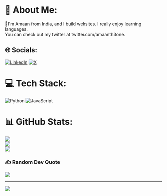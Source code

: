 # 💫 About Me:
🤟I'm Amaan from India, and I build websites. I really enjoy learning languages.<br>You can check out my twitter at twitter.com/amaanth3one.


## 🌐 Socials:
[![LinkedIn](https://img.shields.io/badge/LinkedIn-%230077B5.svg?logo=linkedin&logoColor=white)](https://linkedin.com/in/amaantheone) [![X](https://img.shields.io/badge/X-black.svg?logo=X&logoColor=white)](https://x.com/amaanth3one) 

# 💻 Tech Stack:
![Python](https://img.shields.io/badge/python-3670A0?style=for-the-badge&logo=python&logoColor=ffdd54) ![JavaScript](https://img.shields.io/badge/javascript-%23323330.svg?style=for-the-badge&logo=javascript&logoColor=%23F7DF1E)
# 📊 GitHub Stats:
![](https://github-readme-stats.vercel.app/api?username=amaantheone&theme=dark&hide_border=false&include_all_commits=false&count_private=false)<br/>
![](https://github-readme-streak-stats.herokuapp.com/?user=amaantheone&theme=dark&hide_border=false)<br/>
![](https://github-readme-stats.vercel.app/api/top-langs/?username=amaantheone&theme=dark&hide_border=false&include_all_commits=false&count_private=false&layout=compact)

### ✍️ Random Dev Quote
![](https://quotes-github-readme.vercel.app/api?type=horizontal&theme=dark)

---
[![](https://visitcount.itsvg.in/api?id=amaantheone&icon=0&color=0)](https://visitcount.itsvg.in)

<!-- Proudly created with GPRM ( https://gprm.itsvg.in ) -->

